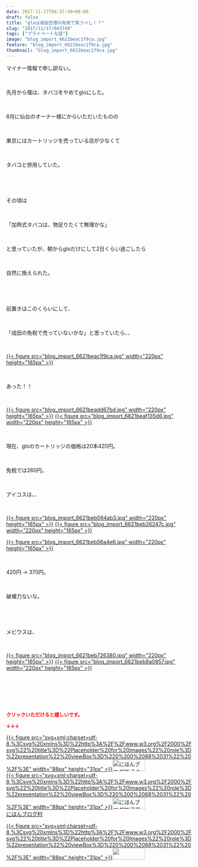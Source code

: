 ```yaml
---
date: 2017-11-17T04:37:49+09:00
draft: false
title: "gloは成田空港の免税で買うべし！？"
slug: "2017/11/17/043749"
tags: ["プライベートな話"]
image: "blog_import_6621beac1f9ca.jpg"
feature: "blog_import_6621beac1f9ca.jpg"
thumbnail: "blog_import_6621beac1f9ca.jpg"
---
```

<p>マイナー情報で申し訳ない。</p><p> </p><p>先月から僕は、タバコをやめてgloにした。</p><p> </p><p>8月に仙台のオーナー様にからいただいたものの</p><p> </p><p>東京にはカートリッジを売っている店が少なくて</p><p> </p><p>タバコと併用していた。</p><p> </p><p> </p><p>その頃は</p><p> </p><p>「加熱式タバコは、物足りたくて無理かな」</p><p> </p><p>と思っていたが、朝からgloだけにして2日くらい過ごしたら</p><p> </p><p>自然に換えられた。</p><p> </p><p> </p><p>前置きはこのくらいにして、</p><p> </p><p>「成田の免税で売っていないかな」と思っていたら、、</p><p> </p><p><a href="blog_import_6621beac1f9ca.jpg">{{< figure src="blog_import_6621beac1f9ca.jpg" width="220px" height="165px" >}}</a></p><p> </p><p>あった！！</p><p> </p><p><a href="blog_import_6621beadd67bd.jpg">{{< figure src="blog_import_6621beadd67bd.jpg" width="220px" height="165px" >}}</a> <a href="blog_import_6621beaf135d6.jpg">{{< figure src="blog_import_6621beaf135d6.jpg" width="220px" height="165px" >}}</a></p><p> </p><p>現在、gloのカートリッジの価格は20本420円。</p><p> </p><p>免税では260円。</p><p> </p><p>アイコスは、、</p><p> </p><p><a href="blog_import_6621beb064ab3.jpg">{{< figure src="blog_import_6621beb064ab3.jpg" width="220px" height="165px" >}}</a> <a href="blog_import_6621beb26247c.jpg">{{< figure src="blog_import_6621beb26247c.jpg" width="220px" height="165px" >}}</a></p><p><a href="blog_import_6621beb56a4e6.jpg">{{< figure src="blog_import_6621beb56a4e6.jpg" width="220px" height="165px" >}}</a> </p><p> </p><p>420円 → 370円。</p><p> </p><p>破壊力ないな。</p><p> </p><p> </p><p>メビウスは、</p><p> </p><p><a href="blog_import_6621beb726380.jpg">{{< figure src="blog_import_6621beb726380.jpg" width="220px" height="165px" >}}</a> <a href="blog_import_6621beb8a0857.jpg">{{< figure src="blog_import_6621beb8a0857.jpg" width="220px" height="165px" >}}</a></p><p> </p><p> </p><p> </p><p><font color="#ff0000" size="2"><strong>クリックいただけると嬉しいです。</strong></font></p><p><font color="#ff0000" size="2"><strong>↓↓↓</strong></font></p><p><a href="ranking.html?p_cid=01260127" id="&amp;blogmura_banner" target="_blank">{{< figure src="svg+xml;charset=utf-8,%3Csvg%20xmlns%3D%22http%3A%2F%2Fwww.w3.org%2F2000%2Fsvg%22%20title%3D%22Placeholder%20for%20Images%22%20role%3D%22presentation%22%20viewBox%3D%220%200%2088%2031%22%20%2F%3E" width="88px" height="31px" >}}<noscript><img alt="にほんブログ村 その他生活ブログ 不動産投資へ" border="0" height="31" src="https://img-proxy.blog-video.jp/images?url=http%3A%2F%2Flife.blogmura.com%2Fhudousantoushi%2Fimg%2Fhudousantoushi88_31.gif" width="88"></noscript></a><br/><a href="ranking.html?p_cid=01260127" target="_blank">{{< figure src="svg+xml;charset=utf-8,%3Csvg%20xmlns%3D%22http%3A%2F%2Fwww.w3.org%2F2000%2Fsvg%22%20title%3D%22Placeholder%20for%20Images%22%20role%3D%22presentation%22%20viewBox%3D%220%200%2088%2031%22%20%2F%3E" width="88px" height="31px" >}}<noscript><img alt="にほんブログ村 海外生活ブログ バリ島情報へ" border="0" height="31" src="https://img-proxy.blog-video.jp/images?url=http%3A%2F%2Foverseas.blogmura.com%2Fbali%2Fimg%2Fbali88_31.gif" width="88"></noscript></a><br/><a href="ranking.html?p_cid=01260127" target="_blank">にほんブログ村</a></p><p><a href="link.php?1804582" title="人気ブログランキングへ">{{< figure src="svg+xml;charset=utf-8,%3Csvg%20xmlns%3D%22http%3A%2F%2Fwww.w3.org%2F2000%2Fsvg%22%20title%3D%22Placeholder%20for%20Images%22%20role%3D%22presentation%22%20viewBox%3D%220%200%2088%2031%22%20%2F%3E" width="88px" height="31px" >}}<noscript><img border="0" height="31" src="https://blog.with2.net/img/banner/banner_22.gif" width="88"></noscript></a></p>

